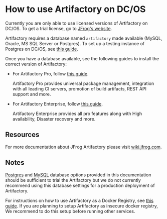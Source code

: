 # How to use Artifactory on DC/OS

Currently you are only able to use licensed versions of Artifactory on DC/OS. To
get a trial license, go to [JFrog's
website](https://www.jfrog.com/artifactory/free-trial-mesosphere/).

Artifactory requires a database named `artifactory` made available (MySQL, Oracle, MS
SQL Server or Postgres). To set up a testing instance of Postgres on DC/OS, see
[this guide](install-postgres.md).

Once you have a database available, see the following guides to install the
correct version of Artifactory:

+ For Artifactory Pro, follow [this guide](artifactory-pro.md). 
  
  Artifactory Pro provides universal package management, integration with all leading CI servers, 
  promotion of build artifacts, REST API support and more.
   
+ For Artifactory Enterprise, follow [this guide](artifactory-enterprise.md).
  
  Artifactory Enterprise provides all pro features along with High availability, Disaster recovery and more.

## Resources

For more documentation about JFrog Artifactory please visit
[wiki.jfrog.com](https://wiki.jfrog.com).

## Notes

[Postgres](install-postgres.md) and [MySQL](install-mysql.md) database options provided in this documentation 
should be sufficient to trial the Artifactory but we do not currently recommend using this database settings
 for a production deployment of Artifactory.

For instructions on how to use Artifactory as a Docker Registry, see [this
guide](using-artifactory.md). If you are planning to setup Artifactory as insecure docker registry,
We recommend to do this setup before running other services.